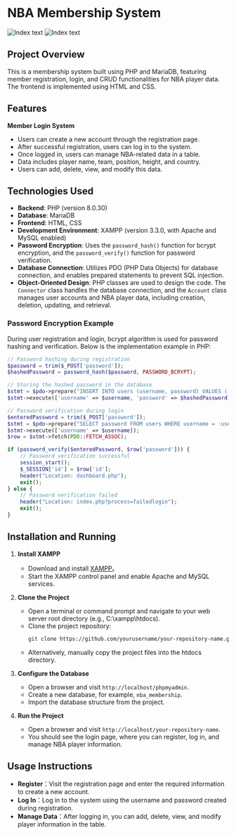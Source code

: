 # NBA Membership System

![Index text](https://img.onl/k1If65)
![Index text](https://img.onl/y5eNGZ)

## Project Overview
This is a membership system built using PHP and MariaDB, featuring member registration, login, and CRUD functionalities for NBA player data. The frontend is implemented using HTML and CSS.

## Features
  **Member Login System**
   - Users can create a new account through the registration page.
   - After successful registration, users can log in to the system.
   - Once logged in, users can manage NBA-related data in a table.
   - Data includes player name, team, position, height, and country.
   - Users can add, delete, view, and modify this data.

## Technologies Used
- **Backend**: PHP (version 8.0.30)
- **Database**: MariaDB
- **Frontend**: HTML, CSS
- **Development Environment**: XAMPP (version 3.3.0, with Apache and MySQL enabled)
- **Password Encryption**: Uses the `password_hash()` function for bcrypt encryption, and the `password_verify()` function for password verification.
- **Database Connection**: Utilizes PDO (PHP Data Objects) for database connection, and enables prepared statements to prevent SQL injection.
- **Object-Oriented Design**: PHP classes are used to design the code. The `Connector` class handles the database connection, and the `Account` class manages user accounts and NBA player data, including creation, deletion, updating, and retrieval.

### Password Encryption Example

During user registration and login, bcrypt algorithm is used for password hashing and verification. Below is the implementation example in PHP:

```php
// Password hashing during registration
$password = trim($_POST['password']);
$hashedPassword = password_hash($password, PASSWORD_BCRYPT);

// Storing the hashed password in the database
$stmt = $pdo->prepare("INSERT INTO users (username, password) VALUES (:username, :password)");
$stmt->execute(['username' => $username, 'password' => $hashedPassword]);

// Password verification during login
$enteredPassword = trim($_POST['password']);
$stmt = $pdo->prepare("SELECT password FROM users WHERE username = :username");
$stmt->execute(['username' => $username]);
$row = $stmt->fetch(PDO::FETCH_ASSOC);

if (password_verify($enteredPassword, $row['password'])) {
    // Password verification successful
    session_start();
    $_SESSION['id'] = $row['id'];
    header("Location: dashboard.php");
    exit();
} else {
    // Password verification failed
    header("Location: index.php?process=failedlogin");
    exit();
}
```

## Installation and Running
1. **Install XAMPP**
   - Download and install [XAMPP](https://www.apachefriends.org/index.html)。
   - Start the XAMPP control panel and enable Apache and MySQL services.

2. **Clone the Project**
   - Open a terminal or command prompt and navigate to your web server root directory (e.g., C:\\xampp\\htdocs).
   - Clone the project repository:
     ```sh
     git clone https://github.com/yourusername/your-repository-name.git
     ```
   - Alternatively, manually copy the project files into the htdocs directory.

3. **Configure the Database**
   - Open a browser and visit `http://localhost/phpmyadmin`.
   - Create a new database, for example, `nba_membership`.
   - Import the database structure from the project.

4. **Run the Project**
   - Open a browser and visit `http://localhost/your-repository-name`.
   - You should see the login page, where you can register, log in, and manage NBA player information.

## Usage Instructions
- **Register**：Visit the registration page and enter the required information to create a new account.
- **Log In**：Log in to the system using the username and password created during registration.
- **Manage Data**：After logging in, you can add, delete, view, and modify player information in the table.

